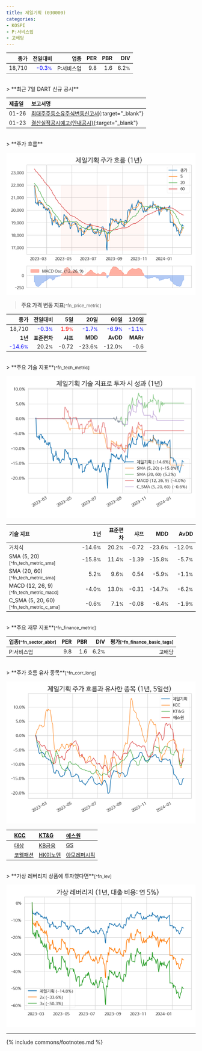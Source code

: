 ```yaml
---
title: 제일기획 (030000)
categories:
- KOSPI
- P:서비스업
- 고배당
---
```

| **종가** | **전일대비** | **업종** | **PER** | **PBR** | **DIV** |
| -------: | -----------: | -------: | ------: | ------: | ------: |
| 18,710 | <span style="color: blue">-0.3<small>%</small></span> | P:서비스업 | 9.8 | 1.6 | 6.2<small>%</small> |

<!-- more -->

<br>
> **최근 7일 DART 신규 공시**<a id="dart"></a>


| **제출일** | **보고서명** |
| :--------- | :----------- |
| 01-26 | [최대주주등소유주식변동신고서](https://dart.fss.or.kr/dsaf001/main.do?rcpNo=20240126800918){:target="_blank"} |
| 01-23 | [결산실적공시예고(안내공시)](https://dart.fss.or.kr/dsaf001/main.do?rcpNo=20240123800477){:target="_blank"} |

<br>
> **주가 흐름**<a id="price"></a>

![030000](/stock/images/030000.png)

> **주요 가격 변동 지표**<small>[^fn_price_metric]</small>

| **종가** | **전일대비** | **5일** | **20일** | **60일** | **120일** |
| -------: | -----------: | ------: | -------: | -------: | --------: |
| 18,710 | <span style="color: blue">-0.3<small>%</small></span> | <span style="color: red">1.9<small>%</small></span> | <span style="color: blue">-1.7<small>%</small></span> | <span style="color: blue">-6.9<small>%</small></span> | <span style="color: blue">-1.1<small>%</small></span> |
| **1년** | **표준편차** | **샤프** | **MDD** | **AvDD** | **MARr** |
| <span style="color: blue">-14.6<small>%</small></span> | 20.2<small>%</small> | -0.72 | -23.6<small>%</small> | -12.0<small>%</small> | -0.6 |

<br>
> **주요 기술 지표**<small>[^fn_tech_metric]</small>


![030000](/stock/images/030000_tech.png)

| **기술 지표** | **1년** | **표준편차** | **샤프** | **MDD** | **AvDD** |
| :------------ | ------: | -----------: | -------: | ------: | -------: |
| 거치식 | -14.6<small>%</small> | 20.2<small>%</small> | -0.72 | -23.6<small>%</small> | -12.0<small>%</small> |
| SMA (5, 20)<small>[^fn_tech_metric_sma]</small> | -15.8<small>%</small> | 11.4<small>%</small> | -1.39 | -15.8<small>%</small> | -5.7<small>%</small> |
| SMA (20, 60)<small>[^fn_tech_metric_sma]</small> | 5.2<small>%</small> | 9.6<small>%</small> | 0.54 | -5.9<small>%</small> | -1.1<small>%</small> |
| MACD (12, 26, 9)<small>[^fn_tech_metric_macd]</small> | -4.0<small>%</small> | 13.0<small>%</small> | -0.31 | -14.7<small>%</small> | -6.2<small>%</small> |
| C_SMA (5, 20, 60)<small>[^fn_tech_metric_c_sma]</small> | -0.6<small>%</small> | 7.1<small>%</small> | -0.08 | -6.4<small>%</small> | -1.9<small>%</small> |

<br>
> **주요 재무 지표**<small>[^fn_finance_metric]</small>

| **업종**<small>[^fn_sector_abbr]</small> | **PER** | **PBR** | **DIV** | **평가**<small>[^fn_finance_basic_tags]</small> |
| :--------------------------------------- | ------: | ------: | ------: | ----------------------------------------------: |
| P:서비스업 | 9.8 | 1.6 | 6.2<small>%</small> | 고배당 |

<br>
> **주가 흐름 유사 종목**<a id="corr"></a><small>[^fn_corr_long]</small>

![030000](/stock/images/030000_corr.png)

|    | [KCC](/002380/) | [KT&G](/033780/) | [에스원](/012750/) |
| :- | :------------------------------------- | :------------------------------------- | :--------------------------------------|
|    | [대상](/001680/) | [KB금융](/105560/) | [GS](/078930/) |
|    | [코웰패션](/033290/) | [HK이노엔](/195940/) | [아모레퍼시픽](/090430/) |

<br>
> **가상 레버리지 상품에 투자했다면**<a id="2x"></a><small>[^fn_lev]</small>

![030000](/stock/images/030000_2x.png)

---
{% include commons/footnotes.md %}
